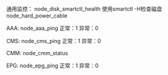通用监控：
node_disk_smartctl_health   使用smartctl -H检查磁盘
node_hard_power_cable   


AAA:
node_aaa_ping   正常：1    异常：0

CMS:
node_cms_ping   正常：1    异常：0

CMM:
node_cmm_status  

EPG:
node_epg_ping   正常：1    异常：0